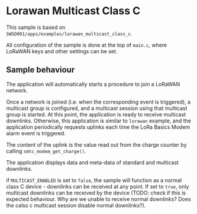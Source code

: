 # Lorawan Multicast Class C

This sample is based on `SWSD001/apps/examples/lorawan_multicast_class_c`.

All configuration of the sample is done at the top of `main.c`, where LoRaWAN keys and other settings can be set.

## Sample behaviour

The application will automatically starts a procedure to join a LoRaWAN network.

Once a network is joined (i.e. when the corresponding event is triggered), a multicast group is configured, and a multicast session using that multicast group is started. At this point, the application is ready to receive multicast downlinks. Otherwise, this application is similar to `lorawan` example, and the application periodically requests uplinks each time the LoRa Basics Modem alarm event is triggered.

The content of the uplink is the value read out from the charge counter by calling `smtc_modem_get_charge()`.

The application displays data and meta-data of standard and multicast downlinks.

if `MULTICAST_ENABLED` is set to `false`, the sample will function as a normal class C device - downlinks can be received at any point.
If set to `true`, only multicast downlinks can be received by the device (TODO: check if this is expected behaviour. Why are we unable to receive normal downlinks? Does the calss c multicast session disable normal downlinks?).
